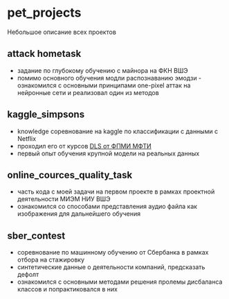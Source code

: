 # pet_projects
Небольшое описание всех проектов

## attack hometask
- задание по глубокому обучению с майнора на ФКН ВШЭ
- помимо основного обучения модли распознаванию эмодзи - ознакомился с основными принципами one-pixel аттак на нейронные сети и реализовал один из методов

## kaggle_simpsons
- knowledge соревнование на kaggle по классификации с данными с Netflix
- проходил его от курсов [DLS от ФПМИ МФТИ](https://dls.samcs.ru)
- первый опыт обучения крупной модели на реальных данных

## online_cources_quality_task
- часть кода с моей задачи на первом проекте в рамках проектной деятельности МИЭМ НИУ ВШЭ
- ознакомился со способами представления аудио файла как изображения для дальнейшего обучения

## sber_contest
- соревнование по машинному обучению от Сбербанка в рамках отбора на стажировку
- синтетические данные о деятельности компаний, предсказать дефолт
- ознакомился с основными методами решения пролемы дисбаланса классов и попрактиковался в них